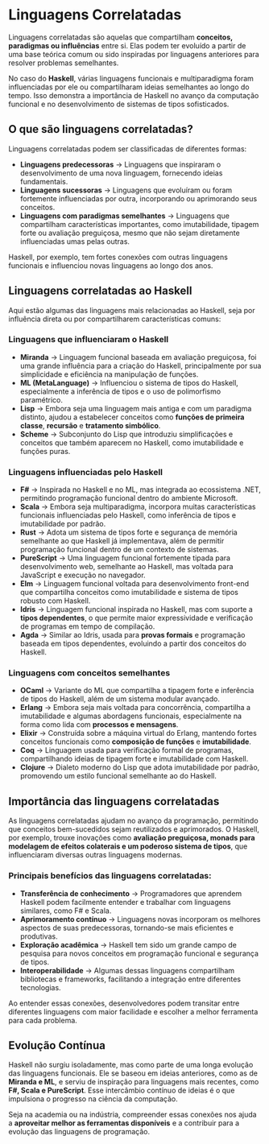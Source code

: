 # Linguagens Correlatadas

Linguagens correlatadas são aquelas que compartilham **conceitos, paradigmas ou influências** entre si. Elas podem ter evoluído a partir de uma base teórica comum ou sido inspiradas por linguagens anteriores para resolver problemas semelhantes.

No caso do **Haskell**, várias linguagens funcionais e multiparadigma foram influenciadas por ele ou compartilharam ideias semelhantes ao longo do tempo. Isso demonstra a importância de Haskell no avanço da computação funcional e no desenvolvimento de sistemas de tipos sofisticados.


## O que são linguagens correlatadas?

Linguagens correlatadas podem ser classificadas de diferentes formas:

- **Linguagens predecessoras** → Linguagens que inspiraram o desenvolvimento de uma nova linguagem, fornecendo ideias fundamentais.
- **Linguagens sucessoras** → Linguagens que evoluíram ou foram fortemente influenciadas por outra, incorporando ou aprimorando seus conceitos.
- **Linguagens com paradigmas semelhantes** → Linguagens que compartilham características importantes, como imutabilidade, tipagem forte ou avaliação preguiçosa, mesmo que não sejam diretamente influenciadas umas pelas outras.

Haskell, por exemplo, tem fortes conexões com outras linguagens funcionais e influenciou novas linguagens ao longo dos anos.


## Linguagens correlatadas ao Haskell

Aqui estão algumas das linguagens mais relacionadas ao Haskell, seja por influência direta ou por compartilharem características comuns:

### **Linguagens que influenciaram o Haskell**

- **Miranda** → Linguagem funcional baseada em avaliação preguiçosa, foi uma grande influência para a criação do Haskell, principalmente por sua simplicidade e eficiência na manipulação de funções.
- **ML (MetaLanguage)** → Influenciou o sistema de tipos do Haskell, especialmente a inferência de tipos e o uso de polimorfismo paramétrico.
- **Lisp** → Embora seja uma linguagem mais antiga e com um paradigma distinto, ajudou a estabelecer conceitos como **funções de primeira classe**, **recursão** e **tratamento simbólico**.
- **Scheme** → Subconjunto do Lisp que introduziu simplificações e conceitos que também aparecem no Haskell, como imutabilidade e funções puras.

### **Linguagens influenciadas pelo Haskell**

- **F#** → Inspirada no Haskell e no ML, mas integrada ao ecossistema .NET, permitindo programação funcional dentro do ambiente Microsoft.
- **Scala** → Embora seja multiparadigma, incorpora muitas características funcionais influenciadas pelo Haskell, como inferência de tipos e imutabilidade por padrão.
- **Rust** → Adota um sistema de tipos forte e segurança de memória semelhante ao que Haskell já implementava, além de permitir programação funcional dentro de um contexto de sistemas.
- **PureScript** → Uma linguagem funcional fortemente tipada para desenvolvimento web, semelhante ao Haskell, mas voltada para JavaScript e execução no navegador.
- **Elm** → Linguagem funcional voltada para desenvolvimento front-end que compartilha conceitos como imutabilidade e sistema de tipos robusto com Haskell.
- **Idris** → Linguagem funcional inspirada no Haskell, mas com suporte a **tipos dependentes**, o que permite maior expressividade e verificação de programas em tempo de compilação.
- **Agda** → Similar ao Idris, usada para **provas formais** e programação baseada em tipos dependentes, evoluindo a partir dos conceitos do Haskell.

### **Linguagens com conceitos semelhantes**

- **OCaml** → Variante do ML que compartilha a tipagem forte e inferência de tipos do Haskell, além de um sistema modular avançado.
- **Erlang** → Embora seja mais voltada para concorrência, compartilha a imutabilidade e algumas abordagens funcionais, especialmente na forma como lida com **processos e mensagens**.
- **Elixir** → Construída sobre a máquina virtual do Erlang, mantendo fortes conceitos funcionais como **composição de funções** e **imutabilidade**.
- **Coq** → Linguagem usada para verificação formal de programas, compartilhando ideias de tipagem forte e imutabilidade com Haskell.
- **Clojure** → Dialeto moderno do Lisp que adota imutabilidade por padrão, promovendo um estilo funcional semelhante ao do Haskell.


## Importância das linguagens correlatadas

As linguagens correlatadas ajudam no avanço da programação, permitindo que conceitos bem-sucedidos sejam reutilizados e aprimorados. O Haskell, por exemplo, trouxe inovações como **avaliação preguiçosa, monads para modelagem de efeitos colaterais e um poderoso sistema de tipos**, que influenciaram diversas outras linguagens modernas.

### **Principais benefícios das linguagens correlatadas:**

- **Transferência de conhecimento** → Programadores que aprendem Haskell podem facilmente entender e trabalhar com linguagens similares, como F# e Scala.
- **Aprimoramento contínuo** → Linguagens novas incorporam os melhores aspectos de suas predecessoras, tornando-se mais eficientes e produtivas.
- **Exploração acadêmica** → Haskell tem sido um grande campo de pesquisa para novos conceitos em programação funcional e segurança de tipos.
- **Interoperabilidade** → Algumas dessas linguagens compartilham bibliotecas e frameworks, facilitando a integração entre diferentes tecnologias.

Ao entender essas conexões, desenvolvedores podem transitar entre diferentes linguagens com maior facilidade e escolher a melhor ferramenta para cada problema.


## Evolução Contínua

Haskell não surgiu isoladamente, mas como parte de uma longa evolução das linguagens funcionais. Ele se baseou em ideias anteriores, como as de **Miranda e ML**, e serviu de inspiração para linguagens mais recentes, como **F#, Scala e PureScript**. Esse intercâmbio contínuo de ideias é o que impulsiona o progresso na ciência da computação.

Seja na academia ou na indústria, compreender essas conexões nos ajuda a **aproveitar melhor as ferramentas disponíveis** e a contribuir para a evolução das linguagens de programação.
